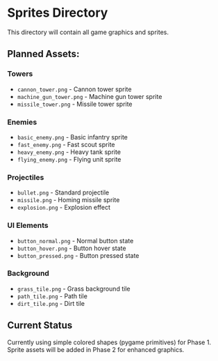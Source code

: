 # Sprites Directory

This directory will contain all game graphics and sprites.

## Planned Assets:

### Towers
- `cannon_tower.png` - Cannon tower sprite
- `machine_gun_tower.png` - Machine gun tower sprite
- `missile_tower.png` - Missile tower sprite

### Enemies
- `basic_enemy.png` - Basic infantry sprite
- `fast_enemy.png` - Fast scout sprite
- `heavy_enemy.png` - Heavy tank sprite
- `flying_enemy.png` - Flying unit sprite

### Projectiles
- `bullet.png` - Standard projectile
- `missile.png` - Homing missile sprite
- `explosion.png` - Explosion effect

### UI Elements
- `button_normal.png` - Normal button state
- `button_hover.png` - Button hover state
- `button_pressed.png` - Button pressed state

### Background
- `grass_tile.png` - Grass background tile
- `path_tile.png` - Path tile
- `dirt_tile.png` - Dirt tile

## Current Status
Currently using simple colored shapes (pygame primitives) for Phase 1.
Sprite assets will be added in Phase 2 for enhanced graphics. 